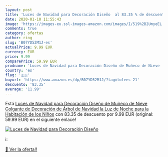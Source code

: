 ```yaml
---
layout: post
title: 'Luces de Navidad para Decoración Diseño  al 83.35 % de descuento'
date: 2020-01-10 11:55:43
image: 'https://images-eu.ssl-images-amazon.com/images/I/519%2B2UmyeEL._SL200_.jpg'
comments: true
category: ofertas
author: ring
slug: 'B07YD52M1J-es'
actualPrice: 9.99 EUR
currency: EUR
price: 9.99
comparePrice: 59.99 EUR
prodname: 'Luces de Navidad para Decoración Diseño de Muñeco de Nieve  Colgante de Decoración de Árbol de Navidad la Luz de Noche para la Habitación de los Niños'
country: 'es'
flag: '🇪🇸'
buyurl: 'https://www.amazon.es/dp/B07YD52M1J/?tag=tolees-21'
descuento: '83.35'
average: '11.99'
---
```


Está [Luces de Navidad para Decoración Diseño de Muñeco de Nieve  Colgante de Decoración de Árbol de Navidad la Luz de Noche para la Habitación de los Niños](https://www.amazon.es/dp/B07YD52M1J/?tag=tolees-21) con 83.35 de descuento por 9.99 EUR (original: 59.99 EUR) en el siguiente enlace!

[![Luces de Navidad para Decoración Diseño ](https://images-eu.ssl-images-amazon.com/images/I/519%2B2UmyeEL._SL200_.jpg)](https://www.amazon.es/dp/B07YD52M1J/?tag=tolees-21)

ℹ️:


[🛒 Ver la oferta!!](https://www.amazon.es/dp/B07YD52M1J/?tag=tolees-21)
